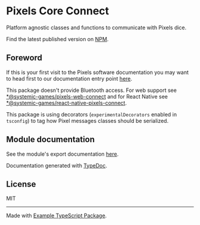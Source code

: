 # Pixels Core Connect

Platform agnostic classes and functions to communicate with Pixels dice.

Find the latest published version on [NPM](
  https://www.npmjs.com/package/@systemic-games/pixels-core-connect
).

## Foreword

If this is your first visit to the Pixels software documentation
you may want to head first to our documentation entry point [here](
    https://github.com/GameWithPixels
).

This package doesn't provide Bluetooth access.
For web support see [*@systemic-games/pixels-web-connect](
    ../pixels-web-connect
) and for React Native see [*@systemic-games/react-native-pixels-connect](
    ../react-native-pixels-connect
).

This package is using decorators (`experimentalDecorators` enabled in `tsconfig`)
to tag how Pixel messages classes should be serialized.

## Module documentation

See the module's export documentation [here](
    https://gamewithpixels.github.io/pixels-js/modules/_systemic_games_pixels_core_connect.html
).

Documentation generated with [TypeDoc](https://typedoc.org/).

## License

MIT

---

Made with [Example TypeScript Package](
    https://github.com/tomchen/example-typescript-package
).
